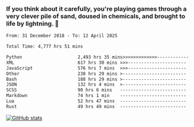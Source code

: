 ### If you think about it carefully, you're playing games through a very clever pile of sand, doused in chemicals, and brought to life by lightning.  👋


<!--START_SECTION:waka-->

```txt
From: 31 December 2018 - To: 12 April 2025

Total Time: 4,777 hrs 51 mins

Python                     2,493 hrs 35 mins>>>>>>>>>>>>>------------   52.20 %
XML                        617 hrs 30 mins >>>----------------------   12.93 %
JavaScript                 576 hrs 7 mins  >>>----------------------   12.06 %
Other                      238 hrs 29 mins >------------------------   04.99 %
Bash                       188 hrs 29 mins >------------------------   03.95 %
JSON                       132 hrs 4 mins  >------------------------   02.76 %
SCSS                       90 hrs 6 mins   -------------------------   01.89 %
Markdown                   74 hrs 1 min    -------------------------   01.55 %
Lua                        52 hrs 47 mins  -------------------------   01.10 %
Rust                       49 hrs 49 mins  -------------------------   01.04 %
```

<!--END_SECTION:waka-->

[![GitHub stats](https://github-readme-stats.vercel.app/api?username=XenophonLXH&show_icons=true&theme=dark)](https://github.com/anuraghazra/github-readme-stats)
